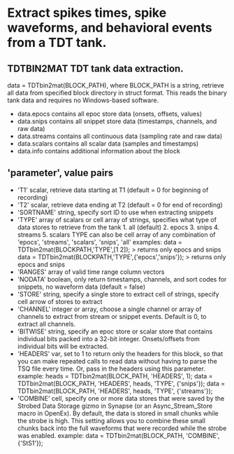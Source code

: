 # Extract spikes times, spike waveforms, and behavioral events from a TDT tank.

## TDTBIN2MAT  TDT tank data extraction.
data = TDTbin2mat(BLOCK_PATH), where BLOCK_PATH is a string, retrieve all data from specified block directory in struct format. This reads the binary tank data and requires no Windows-based software.

  - data.epocs      contains all epoc store data (onsets, offsets, values)
  - data.snips      contains all snippet store data (timestamps, channels, and raw data)
  - data.streams    contains all continuous data (sampling rate and raw data)
  - data.scalars    contains all scalar data (samples and timestamps)
  - data.info       contains additional information about the block

## 'parameter', value pairs
- 'T1'         scalar, retrieve data starting at T1 (default = 0 for beginning of recording)
- 'T2'         scalar, retrieve data ending at T2 (default = 0 for end
                      of recording)
- 'SORTNAME'   string, specify sort ID to use when extracting snippets
- 'TYPE'       array of scalars or cell array of strings, specifies what type of data stores to retrieve from the tank
                    1. all (default)
                    2. epocs
                    3. snips
                    4. streams
                    5. scalars
                    TYPE can also be cell array of any combination of
                      'epocs', 'streams', 'scalars', 'snips', 'all'
                    examples:
                      data = TDTbin2mat(BLOCKPATH,'TYPE',[1 2]);
                          > returns only epocs and snips
                      data = TDTbin2mat(BLOCKPATH,'TYPE',{'epocs','snips'});
                          > returns only epocs and snips
- 'RANGES'     array of valid time range column vectors
- 'NODATA'     boolean, only return timestamps, channels, and sort codes for snippets, no waveform data (default = false)
- 'STORE'      string, specify a single store to extract cell of strings, specify cell arrow of stores to extract
- 'CHANNEL'    integer or array, choose a single channel or array of channels to extract from stream or snippet events. Default is 0, to extract all channels.
- 'BITWISE'    string, specify an epoc store or scalar store that contains individual bits packed into a 32-bit integer. Onsets/offsets from individual bits will be extracted.
- 'HEADERS'    var, set to 1 to return only the headers for this block, so that you can make repeated calls to read
                      data without having to parse the TSQ file every time. Or, pass in the headers using this parameter.
                  example:
                      heads = TDTbin2mat(BLOCK_PATH, 'HEADERS', 1);
                      data = TDTbin2mat(BLOCK_PATH, 'HEADERS', heads, 'TYPE', {'snips'});
                      data = TDTbin2mat(BLOCK_PATH, 'HEADERS', heads, 'TYPE', {'streams'});
- 'COMBINE'    cell, specify one or more data stores that were saved by the Strobed Data Storage gizmo in Synapse (or an
                      Async_Stream_Store macro in OpenEx). By default, the data is stored in small chunks while the strobe is high. This setting allows you to combine these small chunks back into the full waveforms that were recorded while the strobe was enabled.
                  example:
                      data = TDTbin2mat(BLOCK_PATH, 'COMBINE', {'StS1'});

